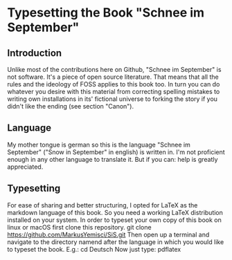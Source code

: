 # Typesetting the Book "Schnee im September"

## Introduction
Unlike most of the contributions here on Github, "Schnee im September" is not software.
It's a piece of open source literature.
That means that all the rules and the ideology of FOSS applies to this book too.
In turn you can do whatever you desire with this material from correcting spelling mistakes to writing own installations in its' fictional universe to forking the story if you didn't like the ending (see section "Canon").

## Language
My mother tongue is german so this is the language "Schnee im September" ("Snow in September" in english) is written in.
I'm not proficient enough in any other language to translate it.
But if you can: help is greatly appreciated.

## Typesetting
For ease of sharing and better structuring, I opted for LaTeX as the markdown language of this book.
So you need a working LaTeX distribution installed on your system.
In order to typeset your own copy of this book on linux or macOS first clone this repository.
    git clone https://github.com/MarkusYemisci/SiS.git
Then open up a terminal and navigate to the directory namend after the language in which you would like to typeset the book. E.g.:
    cd Deutsch
Now just type:
    pdflatex <Title of the Book>
This title is dependent on your chosen language. E.g. in german:
    pdflatex "Schnee im September.tex"    

## Canon
In fiction _canon_ is an important notion.
It answers the question as to what contributions, ideas and information in general is to be taken as "real" in a given story.
There are many stories about Sherlock Holmes for example.
But only a phew are considered to have "acutally happend" in Arthur Conan Doyles universe.

The following rules characterize canon for the fictional universe "Schnee im Septemer" takes place in.

### Alpha plus canon
The original stories written by the respective authors of a certain fork.
In this case works by me, Markus Yemişçi.

### Alpha canon
Works by a different author that do not contradict any alpha canon information and have some connection to alpha canon stories.
If a beta canon story is being referenced by a alpha canon work it automatically becomes alpha canon.

### Beta canon
Works that have no direct connection to alpha canon stories but also don't contradict information given by them.
Examples are spin offs an loose sequels.

### Reimaginations / Reboots / etc.
If you wish to tell your own version of this story you are free to do so.
Perhaps you want to use certain aspects of the universe but change others significantly.
Like "Battlestar Galactica" did in 2003.
The you should fork this repository and create an alternate version of the story.

## Collaboration
To manage teamwork on this project the following rules apply:
### Small corrections
Typos, missing words, etc. can be corrected without any comment.
### Grammar corrections
Fixing of grammar mistakes should be accompanied by a little comment.
Just to be sure that the intended meaning is preserved.
### Entire sentences / paragraphs
Larger corrections like striking out sentences or changing them completely should be motivated.
### Comments on a larger scale
Changes that would affect large portions of the work should be discussed in a seperate file.
Said file should be named like this:
    <name of scene>_discussion.tex

